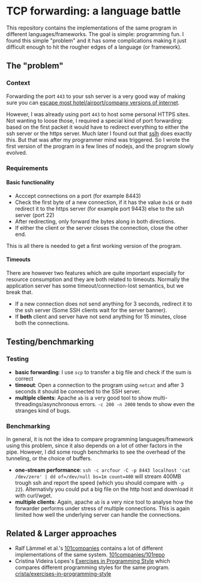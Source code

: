 # TCP forwarding: a language battle

This repository contains the implementations of the same program in different languages/frameworks. The goal is simple: programming fun. I found this simple "problem" and it has some complications making it just difficult enough to hit the rougher edges of a language (or framework).

## The "problem"
### Context
Forwarding the port `443` to your ssh server is a very good way of making sure you can [escape most hotel/airport/company versions of internet](http://www.reddit.com/r/linux/comments/1aok5j/does_everyone_use_ssh_over_port_443_to_bypass/).

However, I was already using port `443` to host some personal HTTPS sites.
Not wanting to loose those, I required a special kind of port forwarding: based on the first packet it would have to redirect everything to either the ssh server or the https server. Much later I found out that [sslh](http://www.rutschle.net/tech/sslh.shtml) does exactly this. But that was after my programmer mind was triggered. So I wrote the first version of the program in a few lines of nodejs, and the program slowly evolved.

### Requirements
#### Basic functionality

- Acccept connections on a port (for example 8443)
- Check the first byte of a new connection, if it has the value `0x16` or `0x80` redirect it to the https server (for example port 9443) else to the ssh server (port 22)
- After redirecting, only forward the bytes along in both directions.
- If either the client or the server closes the connection, close the other end.

This is all there is needed to get a first working version of the program.

#### Timeouts
There are however two features which are quite important especially for resource consumption and they are both related to timeouts. Normally the application server has some timeout/connection-lost semantics, but we break that.

- If a new connection does not send anything for 3 seconds, redirect it to the ssh server (Some SSH clients wait for the server banner).
- If __both__ client and server have not send anything for 15 minutes, close both the connections.

## Testing/benchmarking
### Testing
- __basic forwarding__: I use `scp` to transfer a big file and check if the sum is correct
- __timeout__: Open a connection to the program using `netcat` and after 3 seconds it should be connected to the SSH server.
- __multiple clients__: Apache `ab` is a very good tool to show multi-threadings/asynchronous errors. `-c 200 -n 2000` tends to show even the stranges kind of bugs.

### Benchmarking
In general, it is not the idea to compare programming languages/framework using this problem, since it also depends on a lot of other factors in the pipe. However, I did some rough benchmarks to see the overhead of the tunneling, or the choice of buffers.

- __one-stream performance__: `ssh -c arcfour -C -p 8443 localhost 'cat /dev/zero' | dd of=/dev/null bs=1m count=400` will stream 400MB trough ssh and report the speed (which you should compare with `-p 22`). Alternativly you could put a big file on the http host and download it with curl/wget.
- __multiple clients__: Again, apache `ab` is a very nice tool to analyse how the forwarder performs under stress of multiple connections. This is again limited how well the underlying server can handle the connections.

## Related & Larger approaches

- Ralf Lämmel et al.'s [101companies](http://101companies.org/) contains a lot of different implementations of the same system. [101companies/101repo](https://github.com/101companies/101repo)
- Cristina Videira Lopes's [Exercises in Programming Style](http://www.amazon.co.uk/Exercises-Programming-Style-Cristina-Videira/dp/1482227371%3FSubscriptionId%3DAKIAILSHYYTFIVPWUY6Q%26tag%3Dduc08-21%26linkCode%3Dxm2%26camp%3D2025%26creative%3D165953%26creativeASIN%3D1482227371) which compares different programming styles for the same program. [crista/exercises-in-programming-style](https://github.com/crista/exercises-in-programming-style)

